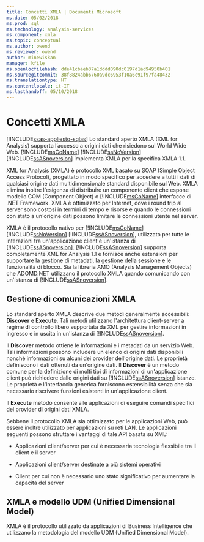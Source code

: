 ```yaml
---
title: Concetti XMLA | Documenti Microsoft
ms.date: 05/02/2018
ms.prod: sql
ms.technology: analysis-services
ms.component: xmla
ms.topic: conceptual
ms.author: owend
ms.reviewer: owend
author: minewiskan
manager: kfile
ms.openlocfilehash: dde41cbaeb37a1dddd090dc0197d1ad94950b401
ms.sourcegitcommit: 38f8824abb6760a9dc6953f10a6c91f97fa48432
ms.translationtype: HT
ms.contentlocale: it-IT
ms.lasthandoff: 05/10/2018
---
```

# <a name="xmla-concepts"></a>Concetti XMLA
[!INCLUDE[ssas-appliesto-sqlas](../../../includes/ssas-appliesto-sqlas.md)]
  Lo standard aperto XMLA (XML for Analysis) supporta l’accesso a origini dati che risiedono sul World Wide Web. [!INCLUDE[msCoName](../../../includes/msconame-md.md)] [!INCLUDE[ssNoVersion](../../../includes/ssnoversion-md.md)] [!INCLUDE[ssASnoversion](../../../includes/ssasnoversion-md.md)] implementa XMLA per la specifica XMLA 1.1.  
  
 XML for Analysis (XMLA) è protocollo XML basato su SOAP (Simple Object Access Protocol), progettato in modo specifico per accedere a tutti i dati di qualsiasi origine dati multidimensionale standard disponibile sul Web. XMLA elimina inoltre l'esigenza di distribuire un componente client che espone modello COM (Component Object) o [!INCLUDE[msCoName](../../../includes/msconame-md.md)] interfacce di .NET Framework. XMLA è ottimizzato per Internet, dove i round trip al server sono costosi in termini di tempo e risorse e quando le connessioni con stato a un'origine dati possono limitare le connessioni utente nel server.  
  
 XMLA è il protocollo nativo per [!INCLUDE[msCoName](../../../includes/msconame-md.md)] [!INCLUDE[ssNoVersion](../../../includes/ssnoversion-md.md)] [!INCLUDE[ssASnoversion](../../../includes/ssasnoversion-md.md)], utilizzato per tutte le interazioni tra un'applicazione client e un'istanza di [!INCLUDE[ssASnoversion](../../../includes/ssasnoversion-md.md)]. [!INCLUDE[ssASnoversion](../../../includes/ssasnoversion-md.md)] supporta completamente XML for Analysis 1.1 e fornisce anche estensioni per supportare la gestione di metadati, la gestione della sessione e le funzionalità di blocco. Sia la libreria AMO (Analysis Management Objects) che ADOMD.NET utilizzano il protocollo XMLA quando comunicando con un'istanza di [!INCLUDE[ssASnoversion](../../../includes/ssasnoversion-md.md)].  
  
## <a name="handling-xmla-communications"></a>Gestione di comunicazioni XMLA  
 Lo standard aperto XMLA descrive due metodi generalmente accessibili: **Discover** e **Execute**. Tali metodi utilizzano l'architettura client-server a regime di controllo libero supportata da XML per gestire informazioni in ingresso e in uscita in un'istanza di [!INCLUDE[ssASnoversion](../../../includes/ssasnoversion-md.md)].  
  
 Il **Discover** metodo ottiene le informazioni e i metadati da un servizio Web. Tali informazioni possono includere un elenco di origini dati disponibili nonché informazioni su alcuni dei provider dell'origine dati. Le proprietà definiscono i dati ottenuti da un'origine dati. Il **Discover** è un metodo comune per la definizione di molti tipi di informazioni di un'applicazione client può richiedere dalle origini dati su [!INCLUDE[ssASnoversion](../../../includes/ssasnoversion-md.md)] istanze. Le proprietà e l'interfaccia generica forniscono estensibilità senza che sia necessario riscrivere funzioni esistenti in un'applicazione client.  
  
 Il **Execute** metodo consente alle applicazioni di eseguire comandi specifici del provider di origini dati XMLA.  
  
 Sebbene il protocollo XMLA sia ottimizzato per le applicazioni Web, può essere inoltre utilizzato per applicazioni su reti LAN. Le applicazioni seguenti possono sfruttare i vantaggi di tale API basata su XML:  
  
-   Applicazioni client/server per cui è necessaria tecnologia flessibile tra il client e il server  
  
-   Applicazioni client/server destinate a più sistemi operativi  
  
-   Client per cui non è necessario uno stato significativo per aumentare la capacità del server  
  
## <a name="xmla-and-the-unified-dimensional-model"></a>XMLA e modello UDM (Unified Dimensional Model)  
 XMLA è il protocollo utilizzato da applicazioni di Business Intelligence che utilizzano la metodologia del modello UDM (Unified Dimensional Model).  
  
  

